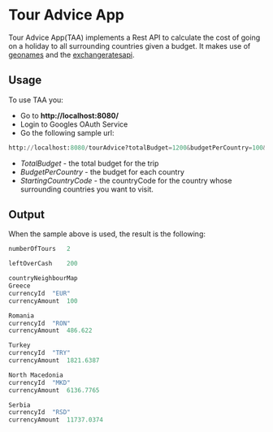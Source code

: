 # Tour Advice App

Tour Advice App(TAA) implements a Rest API to calculate the cost of going on a holiday to all surrounding countries given a budget. It makes use of [geonames](https://www.geonames.org/export/web-services.html#countryInfo) and the [exchangeratesapi](https://exchangeratesapi.io/).

## Usage
To use TAA you:
* Go to **http://localhost:8080/**
* Login to Googles OAuth Service
* Go the following sample url: 
```python
http://localhost:8080/tourAdvice?totalBudget=1200&budgetPerCountry=100&startingCountryCode=BG&currency=EUR
```

* *TotalBudget* - the total budget for the trip
* *BudgetPerCountry* - the budget for each country
* *StartingCountryCode* - the countryCode for the country whose surrounding countries you want to visit.

## Output
When the sample above is used, the result is the following:
```python
numberOfTours	2

leftOverCash	200

countryNeighbourMap	
Greece	
currencyId	"EUR"
currencyAmount	100

Romania	
currencyId	"RON"
currencyAmount	486.622

Turkey	
currencyId	"TRY"
currencyAmount	1821.6387

North Macedonia	
currencyId	"MKD"
currencyAmount	6136.7765

Serbia	
currencyId	"RSD"
currencyAmount	11737.0374

```
